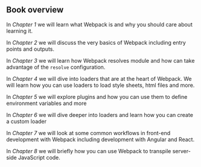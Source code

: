 ## Book overview

In *Chapter 1* we will learn what Webpack is and why you should care about learning it.

In *Chapter 2* we will discuss the very basics of Webpack including entry points and outputs.

In *Chapter 3* we will learn how Webpack resolves module and how can take advantage of the `resolve` configuration.

In *Chapter 4* we will dive into loaders that are at the heart of Webpack. We will learn how you can use loaders to load style sheets, html files and more.

In *Chapter 5* we will explore plugins and how you can use them to define environment variables and more

In *Chapter 6* we will dive deeper into loaders and learn how you can create a custom loader

In *Chapter 7* we will look at some common workflows in front-end development with Webpack including development with Angular and React.

In *Chapter 8* we will briefly how you can use Webpack to transpile server-side JavaScript code.

